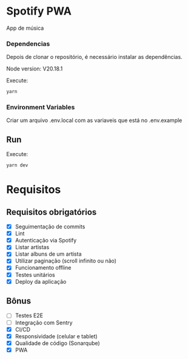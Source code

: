# Spotify PWA

App de música

### Dependencias

Depois de clonar o repositório, é necessário instalar as dependências.

Node version: V20.18.1

Execute:

```bash
yarn
```

### Environment Variables

Criar um arquivo .env.local com as variaveis que está no .env.example

## Run

Execute:

```bash
yarn dev
```

# Requisitos

## Requisitos obrigatórios

- [x] Seguimentação de commits
- [x] Lint
- [x] Autenticação via Spotify
- [x] Listar artistas
- [x] Listar albuns de um artista
- [x] Utilizar paginação (scroll infinito ou não)
- [x] Funcionamento offline
- [x] Testes unitários
- [x] Deploy da aplicação

## Bônus

- [ ] Testes E2E
- [ ] Integração com Sentry
- [x] CI/CD
- [x] Responsividade (celular e tablet)
- [x] Qualidade de código (Sonarqube)
- [x] PWA
